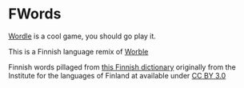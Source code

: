 # FWords

[Wordle](https://powerlanguage.co.uk/wordle/) is a cool game, you should go play it.

This is a Finnish language remix of [Worble](https://glitch.com/~worble)

Finnish words pillaged from [this Finnish dictionary](https://github.com/pulmark/finnish-dictionary) originally from the Institute for the languages of Finland at available under [CC BY 3.0](http://creativecommons.org/licenses/by/3.0/)